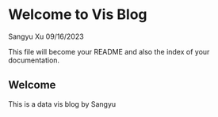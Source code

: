 # Welcome to Vis Blog
Sangyu Xu
09/16/2023

<!-- WARNING: THIS FILE WAS AUTOGENERATED! DO NOT EDIT! -->

This file will become your README and also the index of your
documentation.

## Welcome

This is a data vis blog by Sangyu
